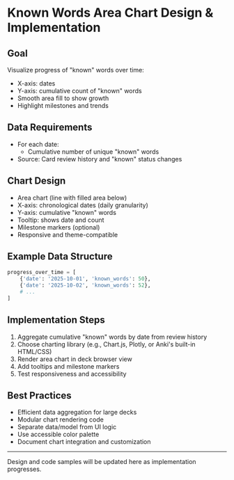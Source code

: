 # Known Words Area Chart Design & Implementation

## Goal
Visualize progress of "known" words over time:
- X-axis: dates
- Y-axis: cumulative count of "known" words
- Smooth area fill to show growth
- Highlight milestones and trends

## Data Requirements
- For each date:
  - Cumulative number of unique "known" words
- Source: Card review history and "known" status changes

## Chart Design
- Area chart (line with filled area below)
- X-axis: chronological dates (daily granularity)
- Y-axis: cumulative "known" words
- Tooltip: shows date and count
- Milestone markers (optional)
- Responsive and theme-compatible

## Example Data Structure
```python
progress_over_time = [
    {'date': '2025-10-01', 'known_words': 50},
    {'date': '2025-10-02', 'known_words': 52},
    # ...
]
```

## Implementation Steps
1. Aggregate cumulative "known" words by date from review history
2. Choose charting library (e.g., Chart.js, Plotly, or Anki's built-in HTML/CSS)
3. Render area chart in deck browser view
4. Add tooltips and milestone markers
5. Test responsiveness and accessibility

## Best Practices
- Efficient data aggregation for large decks
- Modular chart rendering code
- Separate data/model from UI logic
- Use accessible color palette
- Document chart integration and customization

---
Design and code samples will be updated here as implementation progresses.
